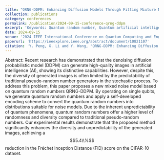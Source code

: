 ```yaml
---
title: "QRNG-DDPM: Enhancing Diffusion Models Through Fitting Mixture Noise with Quantum Random Number"
collection: publications
category: conferences
permalink: /publication/2024-09-15-conference-qrng-ddpm
excerpt: 'Keywords: Quantum random number, Quantum artificial intelligence, Diffusion models, Gaussian mixture noise'
date: 2024-09-15
venue: '2024 IEEE International Conference on Quantum Computing and Engineering (QCE)'
paperurl: 'https://ieeexplore.ieee.org/abstract/document/10821107'
citation: 'Y. Peng, X. Li and Y. Wang, "QRNG-DDPM: Enhancing Diffusion Models Through Fitting Mixture Noise with Quantum Random Number," 2024 IEEE International Conference on Quantum Computing and Engineering (QCE), Montreal, QC, Canada, 2024, pp. 92-96, doi: 10.1109/QCE60285.2024.10259. keywords: {Computational modeling;Noise;Qubit;Noise reduction;Fitting;Stochastic processes;Diffusion models;Generators;Encoding;Artificial intelligence;Quantum random number;Quantum artificial intelligence;Diffusion models;Gaussian mixture noise},'
---
```


Abstract: Recent research has demonstrated that the denoising diffusion probabilistic model (DDPM) can generate high-quality images in artificial intelligence (AI), showing its distinctive capabilities. However, despite this, the diversity of generated images is often limited by the predictability of traditional pseudo-random number generators in the stochastic process. To address this problem, this paper proposes a new mixed noise model based on quantum random numbers QRNG-DDPM. By operating on single qubits, we generate quantum random numbers and apply a self-developed encoding scheme to convert the quantum random numbers into distributions suitable for noise models. Due to the inherent unpredictability of quantum phenomena, quantum random numbers offer a higher level of randomness and diversity compared to traditional pseudo-random numbers. Our experimental results demonstrate that the proposed method significantly enhances the diversity and unpredictability of the generated images, achieving a $$5.4\\%$$ reduction in the Fréchet Inception Distance (FID) score on the CIFAR-10 dataset.
